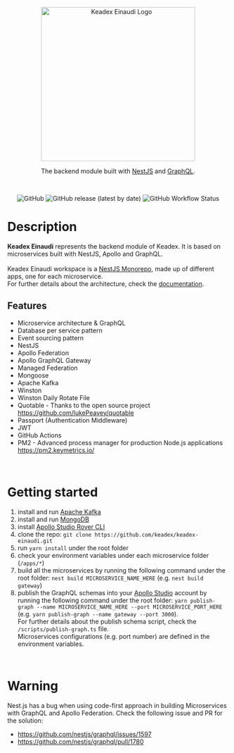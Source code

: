 <p align="center">
  <a href="https://keadex.io/kealab#keadex-einaudi" target="blank"><img src="https://keadex.io:2053/uploads/keadex_einaudi_dark_d9e36ea5c6.png" width="350" alt="Keadex Einaudi Logo" /></a>
</p>
<p align="center">The backend module built with <a href="https://nestjs.com/" target="_blank">NestJS</a> and <a href="https://graphql.org/" target="_blank">GraphQL</a>.</p>
</br>

<div align="center">

![GitHub](https://img.shields.io/github/license/keadex/keadex-einaudi)
![GitHub release (latest by date)](https://img.shields.io/github/v/release/keadex/keadex-einaudi)
![GitHub Workflow Status](https://img.shields.io/github/workflow/status/keadex/keadex-einaudi/ci-cd)

</div>

# Description

**Keadex Einaudi** represents the backend module of Keadex. It is based on microservices built with NestJS, Apollo and GraphQL.</br>
</br>
Keadex Einaudi workspace is a [NestJS Monorepo](https://docs.nestjs.com/cli/monorepo#monorepo-mode), made up of different apps, one for each microservice.</br>
For further details about the architecture, check the [documentation](https://keadex.io/kealab#keadex-einaudi).

## Features
- Microservice architecture &amp; GraphQL
- Database per service pattern
- Event sourcing pattern
- NestJS
- Apollo Federation
- Apollo GraphQL Gateway
- Managed Federation
- Mongoose
- Apache Kafka
- Winston
- Winston Daily Rotate File
- Quotable - Thanks to the open source project https://github.com/lukePeavey/quotable
- Passport (Authentication Middleware)
- JWT
- GitHub Actions
- PM2 - Advanced process manager for production Node.js applications https://pm2.keymetrics.io/
</br>

# Getting started

1. install and run [Apache Kafka](https://kafka.apache.org/)
2. install and run [MongoDB](https://www.mongodb.com/)
3. install [Apollo Studio Rover CLI](https://www.apollographql.com/docs/rover/getting-started#installation-methods)
4. clone the repo: `git clone https://github.com/keadex/keadex-einaudi.git`
5. run `yarn install` under the root folder
6. check your environment variables under each microservice folder (`/apps/*`)
7. build all the microservices by running the following command under the root folder: `nest build MICROSERVICE_NAME_HERE` (e.g. `nest build gateway`)
8. publish the GraphQL schemas into your [Apollo Studio](https://www.apollographql.com/docs/studio/) account by running the following command under the root folder: `yarn publish-graph --name MICROSERVICE_NAME_HERE --port MICROSERVICE_PORT_HERE` (e.g. `yarn publish-graph --name gateway --port 3000`).</br>
For further details about the publish schema script, check the `/scripts/publish-graph.ts` file.</br>
Microservices configurations (e.g. port number) are defined in the environment variables.
</br>

# Warning
Nest.js has a bug when using code-first approach in building Microservices with GraphQL and Apollo Federation.
Check the following issue and PR for the solution:
  - https://github.com/nestjs/graphql/issues/1597
  - https://github.com/nestjs/graphql/pull/1780

